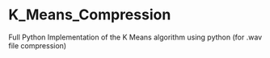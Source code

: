 # K_Means_Compression
Full Python Implementation of the K Means algorithm using python (for .wav file compression)
